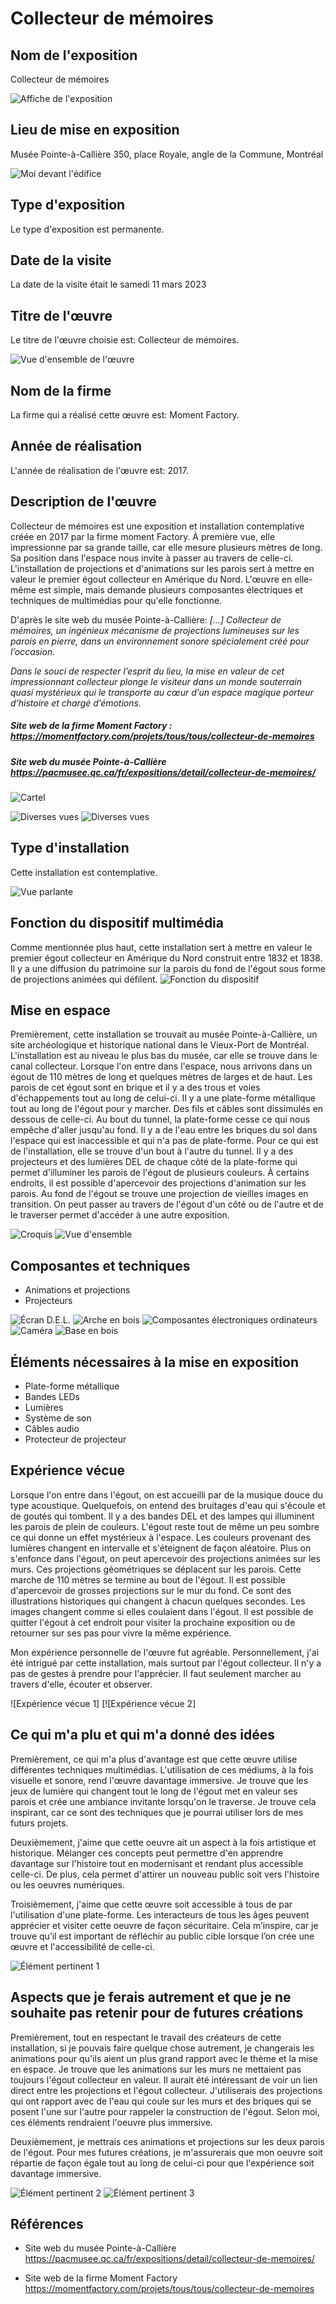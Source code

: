 # Collecteur de mémoires

## Nom de l'exposition
Collecteur de mémoires

![Affiche de l'exposition](https://github.com/Delphinegrenier/H23_V13_inspirations_GRENIER/blob/main/Visite_Individuelle/Medias/collecteur_affiche.jpg)

## Lieu de mise en exposition

Musée Pointe-à-Callière
350, place Royale, angle de la Commune, Montréal

![Moi devant l'édifice](https://github.com/Delphinegrenier/H23_V13_inspirations_GRENIER/blob/main/Visite_Individuelle/Medias/collecteur_moi.jpg)

## Type d'exposition

Le type d'exposition est permanente.

## Date de la visite

La date de la visite était le samedi 11 mars 2023

## Titre de l'œuvre

Le titre de l'œuvre choisie est: Collecteur de mémoires.

![Vue d'ensemble de l'œuvre](https://github.com/Delphinegrenier/H23_V13_inspirations_GRENIER/blob/main/Visite_Individuelle/Medias/collecteur_vue_ensemble.jpg)

## Nom de la firme

La firme qui a réalisé cette œuvre est: Moment Factory.

## Année de réalisation

L'année de réalisation de l'œuvre est: 2017.

## Description de l'œuvre

Collecteur de mémoires est une exposition et installation contemplative créée en 2017 par la firme moment Factory. À première vue, elle impressionne par sa grande taille, car elle mesure plusieurs mètres de long. Sa position dans l'espace nous invite à passer au travers de celle-ci. L'installation de projections et d'animations sur les parois sert à mettre en valeur le premier égout collecteur en Amérique du Nord. L'œuvre en elle-même est simple, mais demande plusieurs composantes électriques et techniques de multimédias pour qu'elle fonctionne.

D'après le site web du musée Pointe-à-Callière: <i> [...] Collecteur de mémoires, un ingénieux mécanisme de projections lumineuses sur les parois en pierre, dans un environnement sonore spécialement créé pour l’occasion.

Dans le souci de respecter l’esprit du lieu, la mise en valeur de cet impressionnant collecteur plonge le visiteur dans un monde souterrain quasi mystérieux qui le transporte au cœur d’un espace magique porteur d’histoire et chargé d’émotions.  </i>

##### Site web de la firme Moment Factory : https://momentfactory.com/projets/tous/tous/collecteur-de-memoires
##### Site web du musée Pointe-à-Callière https://pacmusee.qc.ca/fr/expositions/detail/collecteur-de-memoires/



![Cartel](https://github.com/Delphinegrenier/H23_V13_inspirations_GRENIER/blob/main/Visite_Individuelle/Medias/collecteur_cartel.jpg)

![Diverses vues](https://github.com/Delphinegrenier/H23_V13_inspirations_GRENIER/blob/main/Visite_Individuelle/Medias/collecteur_diverse_vue.jpg)
![Diverses vues](https://github.com/Delphinegrenier/H23_V13_inspirations_GRENIER/blob/main/Visite_Individuelle/Medias/collecteur_diverse_vue_02.jpg)

## Type d'installation

Cette installation est contemplative.

![Vue parlante](https://github.com/Delphinegrenier/H23_V13_inspirations_GRENIER/blob/main/Visite_Individuelle/Medias/collecteur_vue_parlante.jpg)

## Fonction du dispositif multimédia

Comme mentionnée plus haut, cette installation sert à mettre en valeur le premier égout collecteur en Amérique du Nord construit entre 1832 et 1838. Il y a une diffusion du patrimoine sur la parois du fond de l'égout sous forme de projections animées qui défilent.
![Fonction du dispositif](https://github.com/Delphinegrenier/H23_V13_inspirations_GRENIER/blob/main/Visite_Individuelle/Medias/collecteur_fonction.jpg)


## Mise en espace
Premièrement, cette installation se trouvait au musée Pointe-à-Callière, un site archéologique et historique national dans le Vieux-Port de Montréal. L'installation est au niveau le plus bas du musée, car elle se trouve dans le canal collecteur. Lorsque l'on entre dans l'espace, nous arrivons dans un égout de 110 mètres de long et quelques mètres de larges et de haut. Les parois de cet égout sont en brique et il y a des trous et voies d'échappements tout au long de celui-ci. Il y a une plate-forme métallique tout au long de l'égout pour y marcher. Des fils et câbles sont dissimulés en dessous de celle-ci. Au bout du tunnel, la plate-forme cesse ce qui nous empêche d'aller jusqu'au fond. Il y a de l'eau entre les briques du sol dans l'espace qui est inaccessible et qui n'a pas de plate-forme. Pour ce qui est de l'installation, elle se trouve d'un bout à l'autre du tunnel. Il y a des projecteurs et des lumières DEL de chaque côté de la plate-forme qui permet d'illuminer les parois de l'égout de plusieurs couleurs. À certains endroits, il est possible d'apercevoir des projections d'animation sur les parois. Au fond de l'égout se trouve une projection de vieilles images en transition. On peut passer au travers de l'égout d'un côté ou de l'autre et de le traverser permet d'accéder à une autre exposition.

![Croquis](https://github.com/Delphinegrenier/H23_V13_inspirations_GRENIER/blob/main/Visite_Individuelle/Croquis/collecteur_croquis.jpg)
![Vue d'ensemble](https://github.com/Delphinegrenier/H23_V13_inspirations_GRENIER/blob/main/Visite_Individuelle/Medias/collecteur_vue_ensemble_01.jpg)

## Composantes et techniques
- Animations et projections 
- Projecteurs

![Écran D.E.L.]()
![Arche en bois]()
![Composantes électroniques ordinateurs]()
![Caméra]()
![Base en bois]()

## Éléments nécessaires à la mise en exposition
- Plate-forme métallique
- Bandes LEDs
- Lumières
- Système de son
- Câbles audio
- Protecteur de projecteur

## Expérience vécue
Lorsque l'on entre dans l'égout, on est accueilli par de la musique douce du type acoustique. Quelquefois, on entend des bruitages d'eau qui s'écoule et de goutés qui tombent. Il y a des bandes DEL et des lampes qui illuminent les parois de plein de couleurs. L'égout reste tout de même un peu sombre ce qui donne un effet mystérieux à l'espace. Les couleurs provenant des lumières changent en intervalle et s'éteignent de façon aléatoire. Plus on s'enfonce dans l'égout, on peut apercevoir des projections animées sur les murs. Ces projections géométriques se déplacent sur les parois. Cette marche de 110 mètres se termine au bout de l'égout. Il est possible d'apercevoir de grosses projections sur le mur du fond. Ce sont des illustrations historiques qui changent à chacun quelques secondes. Les images changent comme si elles coulaient dans l'égout. Il est possible de quitter l'égout à cet endroit pour visiter la prochaine exposition ou de retourner sur ses pas pour vivre la même expérience. 

Mon expérience personnelle de l'œuvre fut agréable. Personnellement, j'ai été intrigué par cette installation, mais surtout par l'égout collecteur. Il n'y a pas de gestes à prendre pour l'apprécier. Il faut seulement marcher au travers d'elle, écouter et observer. 

![Expérience vécue 1]
[![Expérience vécue 2]

## Ce qui m'a plu et qui m'a donné des idées
Premièrement, ce qui m'a plus d'avantage est que cette œuvre utilise différentes techniques multimédias. L'utilisation de ces médiums, à la fois visuelle et sonore, rend l'œuvre davantage immersive. Je trouve que les jeux de lumière qui changent tout le long de l'égout met en valeur ses parois et crée une ambiance invitante lorsqu'on le traverse. Je trouve cela inspirant, car ce sont des techniques que je pourrai utiliser lors de mes futurs projets.

Deuxièmement, j'aime que cette oeuvre ait un aspect à la fois artistique et historique. Mélanger ces concepts peut permettre d'en apprendre davantage sur l'histoire tout en modernisant et rendant plus accessible celle-ci. De plus, cela permet d'attirer un nouveau public soit vers l'histoire ou les oeuvres numériques.

Troisièmement, j'aime que cette œuvre soit accessible à tous de par l'utilisation d'une plate-forme. Les interacteurs de tous les âges peuvent apprécier et visiter cette oeuvre de façon sécuritaire. Cela m’inspire, car je trouve qu’il est important de réfléchir au public cible lorsque l’on crée une œuvre et l'accessibilité de celle-ci. 

![Élément pertinent 1](https://github.com/Delphinegrenier/H23_V13_inspirations_GRENIER/blob/main/Visite_Individuelle/Medias/collecteur_element_pertinent.jpg)

## Aspects que je ferais autrement et que je ne souhaite pas retenir pour de futures créations
Premièrement, tout en respectant le travail des créateurs de cette installation, si je pouvais faire quelque chose autrement, je changerais les animations pour qu'ils aient un plus grand rapport avec le thème et la mise en espace. Je trouve que les animations sur les murs ne mettaient pas toujours l'égout collecteur en valeur. Il aurait été intéressant de voir un lien direct entre les projections et l'égout collecteur. J'utiliserais des projections qui ont rapport avec de l'eau qui coule sur les murs et des briques qui se posent l'une sur l'autre pour rappeler la construction de l'égout. Selon moi, ces éléments rendraient l'oeuvre plus immersive.

Deuxièmement, je mettrais ces animations et projections sur les deux parois de l'égout. Pour mes futures créations, je m'assurerais que mon oeuvre soit répartie de façon égale tout au long de celui-ci pour que l'expérience soit davantage immersive. 

![Élément pertinent 2](https://github.com/Delphinegrenier/H23_V13_inspirations_GRENIER/blob/main/Visite_Individuelle/Medias/collecteur_element_pertinent_02.jpg)
![Élément pertinent 3](https://github.com/Delphinegrenier/H23_V13_inspirations_GRENIER/blob/main/Visite_Individuelle/Medias/collecteur_element_pertinent_03.jpg)
## Références

- Site web du musée Pointe-à-Callière https://pacmusee.qc.ca/fr/expositions/detail/collecteur-de-memoires/

- Site web de la firme Moment Factory https://momentfactory.com/projets/tous/tous/collecteur-de-memoires
